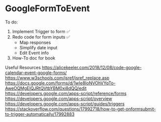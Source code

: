 # GoogleFormToEvent

To do:
1. Implement Trigger to form ✅
2. Redo code for form inputs ✅
   - Map responses
   - Simplify date input    
   - Edit Event info
 3. How-To doc for book

 Useful Resources
https://alicekeeler.com/2018/12/08/code-google-calendar-event-google-forms/
https://www.w3schools.com/jsref/jsref_replace.asp
https://docs.google.com/forms/d/1wIe8IoNVOhVYqTo-AweOQMgEIQJRtQVtbYBM0xi8dQQ/edit
https://developers.google.com/apps-script/reference/forms
https://developers.google.com/apps-script/overview
https://developers.google.com/apps-script/guides/triggers
https://stackoverflow.com/questions/17992718/how-to-get-onformsubmit-to-trigger-automatically/17992883
